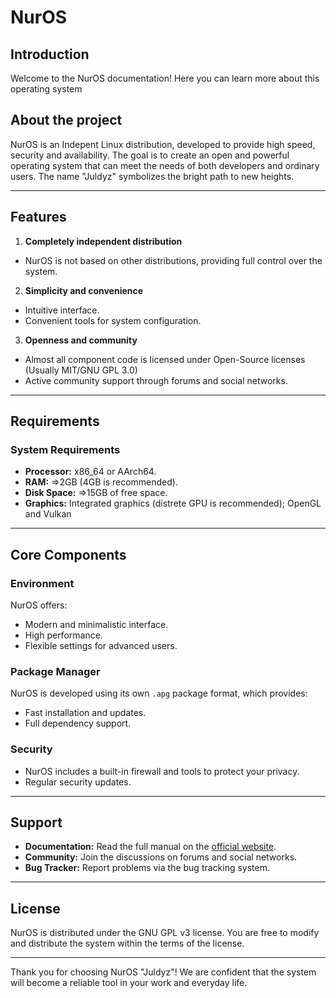 # NurOS

## Introduction

Welcome to the NurOS documentation! Here you can learn more about this operating system

## About the project

NurOS is an Indepent Linux distribution, developed to provide high speed, security and availability. The goal is to create an open and powerful operating system that can meet the needs of both developers and ordinary users. The name "Juldyz" symbolizes the bright path to new heights.

***

## Features

1. **Completely independent distribution**
* NurOS is not based on other distributions, providing full control over the system.
2. **Simplicity and convenience**
* Intuitive interface.
* Convenient tools for system configuration.
3. **Openness and community**
* Almost all component code is licensed under Open-Source licenses (Usually MIT/GNU GPL 3.0)
* Active community support through forums and social networks.

***

## Requirements

### System Requirements

* **Processor:** x86_64 or AArch64.
* **RAM:** =>2GB (4GB is recommended).
* **Disk Space:** =>15GB of free space.
* **Graphics:** Integrated graphics (distrete GPU is recommended); OpenGL and Vulkan

***

## Core Components

### Environment

NurOS offers:

* Modern and minimalistic interface.
* High performance.
* Flexible settings for advanced users.

### Package Manager

NurOS is developed using its own `.apg` package format, which provides:

* Fast installation and updates.
* Full dependency support.

### Security

* NurOS includes a built-in firewall and tools to protect your privacy.
* Regular security updates.

***

## Support

* **Documentation:** Read the full manual on the [official website](https://nuros.org).
* **Community:** Join the discussions on forums and social networks.
* **Bug Tracker:** Report problems via the bug tracking system.

***

## License

NurOS is distributed under the GNU GPL v3 license. You are free to modify and distribute the system within the terms of the license.

***

Thank you for choosing NurOS "Juldyz"! We are confident that the system will become a reliable tool in your work and everyday life.